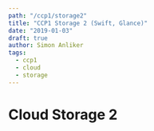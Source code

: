 ```yaml
---
path: "/ccp1/storage2"
title: "CCP1 Storage 2 (Swift, Glance)"
date: "2019-01-03"
draft: true
author: Simon Anliker
tags:
  - ccp1
  - cloud
  - storage
---
```


<!-- CSTR2 -->

# Cloud Storage 2


